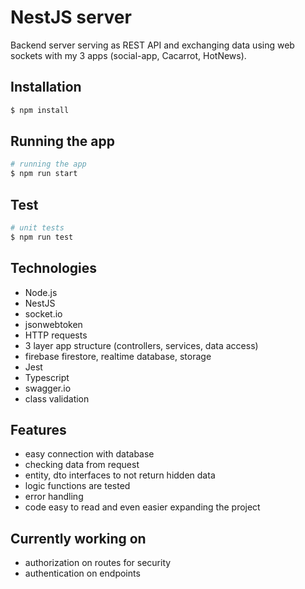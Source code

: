<h1>NestJS server</h1>
Backend server serving as REST API and exchanging data using web sockets with my 3 apps (social-app, Cacarrot, HotNews).

## Installation

```bash
$ npm install
```

## Running the app

```bash
# running the app
$ npm run start
```
## Test

```bash
# unit tests
$ npm run test
```

<h2>Technologies</h2>
<ul>
  <li>Node.js</li>
  <li>NestJS</li>
  <li>socket.io</li>
  <li>jsonwebtoken</li>

  <li>HTTP requests</li>
  <li>3 layer app structure (controllers, services, data access)</li>
  <li>firebase firestore, realtime database, storage</li>
  <li>Jest</li>
  <li>Typescript</li>
  <li>swagger.io</li>
  <li>class validation</li>
</ul>

<h2>Features</h2>
<ul>
  <li>easy connection with database</li>
  <li>checking data from request</li>
  <li>entity, dto interfaces to not return hidden data</li>
  <li>logic functions are tested</li>

  <li>error handling</li>
  <li>code easy to read and even easier expanding the project</li>
</ul>

<h2>Currently working on</h2>
<ul>
  <li>authorization on routes for security</li>
    <li>authentication on endpoints</li>
</ul>
